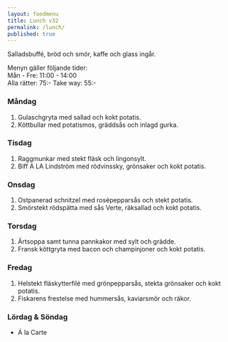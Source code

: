 ```yaml
---
layout: foodmenu
title: Lunch v32
permalink: /lunch/
published: true
---
```





Salladsbuffé, bröd och smör, kaffe och glass ingår.

Menyn gäller följande tider:  
Mån - Fre: 11:00 - 14:00  
Alla rätter: 75:- Take way: 55:-

### Måndag

1.	Gulaschgryta med sallad och kokt potatis.
2.	Köttbullar med potatismos, gräddsås och inlagd gurka.

### Tisdag

1.	Raggmunkar  med stekt fläsk och lingonsylt.
2.	Biff A LA Lindström med rödvinssky, grönsaker och kokt potatis.

### Onsdag

1.	Ostpanerad schnitzel med rosépepparsås och stekt potatis.
2.	Smörstekt rödspätta med sås Verte, räksallad och kokt potatis.   

### Torsdag

1.	Ärtsoppa  samt tunna pannkakor med sylt och grädde.
2.	Fransk köttgryta med bacon och champinjoner och kokt potatis.

### Fredag

1.	Helstekt fläskytterfilé med grönpepparsås, stekta grönsaker och kokt potatis.
2.	Fiskarens frestelse med hummersås, kaviarsmör och räkor.

### Lördag & Söndag

* Á la Carte
